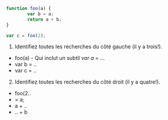 ```javascript
function foo(a) {
        var b = a;
        return a + b;
}

var c = foo(2);
```

1. Identifiez toutes les recherches du côté gauche (il y a trois!).
  * foo(a) - Qui inclut un subtil *var a = ..*.
  * var b = ..
  * var c = ..
2. Identifiez toutes les recherches du côté droit (il y a quatre!). 
  * foo(2..
  * = a;
  * a + ..
  * .. + b
